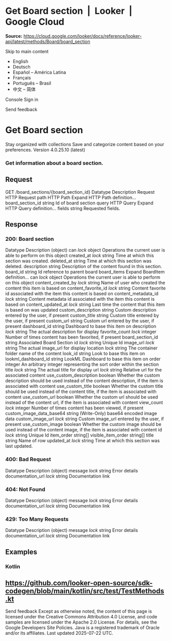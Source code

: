 # Get Board section  |  Looker  |  Google Cloud

**Source:** https://cloud.google.com/looker/docs/reference/looker-api/latest/methods/Board/board_section

Skip to main content 


  * English
  * Deutsch
  * Español – América Latina
  * Français
  * Português – Brasil
  * 中文 – 简体

Console  Sign in


Send feedback 
#  Get Board section
Stay organized with collections  Save and categorize content based on your preferences. 
Version 4.0.25.10 (latest) 
### Get information about a board section.
## Request
GET /board_sections/{board_section_id} 
Datatype
Description
Request
HTTP Request 
path
HTTP Path 
Expand HTTP Path definition... 
board_section_id
string 
Id of board section
query
HTTP Query 
Expand HTTP Query definition... 
fields
string 
Requested fields.
## Response
### 200: Board section
Datatype
Description
(object)
can
_lock_
object 
Operations the current user is able to perform on this object
created_at
_lock_
string 
Time at which this section was created.
deleted_at
string 
Time at which this section was deleted.
description
string 
Description of the content found in this section.
board_id
string 
Id reference to parent board
board_items
Expand BoardItem definition... 
can
_lock_
object 
Operations the current user is able to perform on this object
content_created_by
_lock_
string 
Name of user who created the content this item is based on
content_favorite_id
_lock_
string 
Content favorite id associated with the item this content is based on
content_metadata_id
_lock_
string 
Content metadata id associated with the item this content is based on
content_updated_at
_lock_
string 
Last time the content that this item is based on was updated
custom_description
string 
Custom description entered by the user, if present
custom_title
string 
Custom title entered by the user, if present
custom_url
string 
Custom url entered by the user, if present
dashboard_id
string 
Dashboard to base this item on
description
_lock_
string 
The actual description for display
favorite_count
_lock_
integer 
Number of times content has been favorited, if present
board_section_id
string 
Associated Board Section
id
_lock_
string 
Unique Id
image_url
_lock_
string 
The actual image_url for display
location
_lock_
string 
The container folder name of the content
look_id
string 
Look to base this item on
lookml_dashboard_id
string 
LookML Dashboard to base this item on
order
integer 
An arbitrary integer representing the sort order within the section
title
_lock_
string 
The actual title for display
url
_lock_
string 
Relative url for the associated content
use_custom_description
boolean 
Whether the custom description should be used instead of the content description, if the item is associated with content
use_custom_title
boolean 
Whether the custom title should be used instead of the content title, if the item is associated with content
use_custom_url
boolean 
Whether the custom url should be used instead of the content url, if the item is associated with content
view_count
_lock_
integer 
Number of times content has been viewed, if present
custom_image_data_base64
string 
(Write-Only) base64 encoded image data
custom_image_url
_lock_
string 
Custom image_url entered by the user, if present
use_custom_image
boolean 
Whether the custom image should be used instead of the content image, if the item is associated with content
id
_lock_
string 
Unique Id
item_order
string[] 
visible_item_order
string[] 
title
string 
Name of row
updated_at
_lock_
string 
Time at which this section was last updated.
### 400: Bad Request
Datatype
Description
(object)
message
_lock_
string 
Error details
documentation_url
_lock_
string 
Documentation link
### 404: Not Found
Datatype
Description
(object)
message
_lock_
string 
Error details
documentation_url
_lock_
string 
Documentation link
### 429: Too Many Requests
Datatype
Description
(object)
message
_lock_
string 
Error details
documentation_url
_lock_
string 
Documentation link
## Examples
### Kotlin
https://github.com/looker-open-source/sdk-codegen/blob/main/kotlin/src/test/TestMethods.kt   
---  
Send feedback 
Except as otherwise noted, the content of this page is licensed under the Creative Commons Attribution 4.0 License, and code samples are licensed under the Apache 2.0 License. For details, see the Google Developers Site Policies. Java is a registered trademark of Oracle and/or its affiliates.
Last updated 2025-07-22 UTC.



